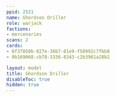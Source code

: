 ```yaml
---
ppid: 2521
name: Ghordson Driller
role: warjack
factions:
- mercenaries
scans: 2
cards:
- 8f37850b-027e-36b7-81e9-f50992c7fbb8
- 0b169068-cb78-3336-8343-c2b3961a28b2

layout: model
title: Ghordson Driller
disableToc: true
hidden: true
---
```

